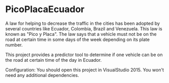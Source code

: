# PicoPlacaEcuador

A law for helping to decrease the traffic in the cities has been adopted by several countries like Ecuador, Colombia, Brazil and Venezuela. This law is known as "Pico y Placa". The law says that a vehicle must not be on the road at certain time in some days of the week depending on its plate number.
 
This project provides a predictor tool to determine if one vehicle can be on the road at certain time of the day in Ecuador. 

Configuration:
You should open this project in VisualStudio 2015.
You won't need any additional dependencies.

